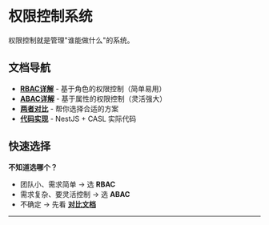 # 权限控制系统

权限控制就是管理"谁能做什么"的系统。

## 文档导航

- **[RBAC详解](./RBAC详解.md)** - 基于角色的权限控制（简单易用）
- **[ABAC详解](./ABAC详解.md)** - 基于属性的权限控制（灵活强大）
- **[两者对比](./RBAC-vs-ABAC对比.md)** - 帮你选择合适的方案
- **[代码实现](./项目权限控制实现.md)** - NestJS + CASL 实际代码

## 快速选择

**不知道选哪个？**

- 团队小、需求简单 → 选 **RBAC**
- 需求复杂、要灵活控制 → 选 **ABAC**
- 不确定 → 先看 **[对比文档](./RBAC-vs-ABAC对比.md)**

---
